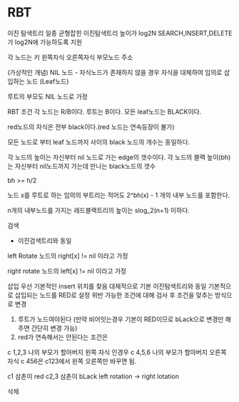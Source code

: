 # RBT

이진 탐색트리 일종
균형잡힌 이진탐색트리 높이가 log2N
SEARCH,INSERT,DELETE가 log2N에 가능하도록 지원


각 노드는
  키
  왼쪽자식
  오른쪽자식
  부모노드 주소


(가상적인 개념)
NIL 노드 - 자식노드가 존재하지 않을 경우 자식을 대체하여 임의로 삽입하는 노드
(Leaf노드)

루트의 부모도 NIL 노드로 가정



RBT 조건
각 노드는 R/B이다.
루트는 B이다.
모든 leaf노드는 BLACK이다.

red노드의 자식은 전부 black이다.(red 노드는 연속등장이 불가)

모든 노드로 부터 leaf 노드까지 사이의 black 노드의 개수는 동일하다.




각 노드의 높이는 자신부터 nil 노드로 가는 edge의 갯수이다.
각 노드의 블랙 높이(bh)는 자신부터 nil노드까지 가는데 만나는 black노드의 갯수


bh >= h/2




노드 x를 루트로 하는 임의의 부트리는 적어도 2^bh(x) - 1 개의 내부 노드를 포함한다.


n개의 내부노드를 가지는 레드블랙트리의 높이는  slog_2(n+1) 이하다.





검색
- 이진검색트리와 동일


left Rotate
노드의 right[x] != nil 이라고 가정

right rotate
노드의 left[x] != nil 이라고 가정

삽입
우선 기본적인 insert 위치를 찾음
대체적으로 기본 이진탐색트리와 동일
기본적으로 삽입되는 노드를 RED로 설정
위반 가능한 조건에 대해 검사 후 조건을 맞추는 방식으로 변경
1. 루트가 노드여야된다 (만약 비어잇는경우 기본이 RED이므로 bLack으로 변경만 해주면 간단히 변경 가능)
2. red가 연속해서는 안된다는 조건은


c 1,2,3 나의 부모가 할아버지 왼쪽 자식 인경우
c 4,5,6 나의 부모가 할아버지 오른쪽 자식
c 456은 c123에서 왼쪽 오른쪽만 바꾸면 됨.

c1 삼촌이 red
c2,3 삼촌이 bLack
left rotation -> right lotation



삭제
